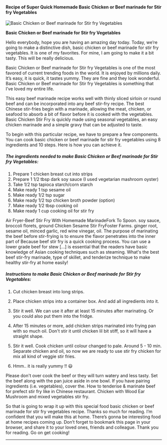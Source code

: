             

#### Recipe of Super Quick Homemade Basic Chicken or Beef marinade for Stir fry Vegetables

![Basic Chicken or Beef marinade for Stir fry Vegetables](https://img-global.cpcdn.com/recipes/6a2ec4a85c1000a4/751x532cq70/basic-chicken-or-beef-marinade-for-stir-fry-vegetables-recipe-main-photo.jpg)

**Basic Chicken or Beef marinade for Stir fry Vegetables**

Hello everybody, hope you are having an amazing day today. Today, we’re going to make a distinctive dish, basic chicken or beef marinade for stir fry vegetables. It is one of my favorites. For mine, I am going to make it a bit tasty. This will be really delicious.

Basic Chicken or Beef marinade for Stir fry Vegetables is one of the most favored of current trending foods in the world. It is enjoyed by millions daily. It’s easy, it is quick, it tastes yummy. They are fine and they look wonderful. Basic Chicken or Beef marinade for Stir fry Vegetables is something that I’ve loved my entire life.

This easy beef marinade recipe works well with thinly sliced sirloin or round beef and can be incorporated into any beef stir-fry recipe. The best Chinese stir-fries begin with a marinade, allowing the meat, chicken, or seafood to absorb a bit of flavor before it is cooked with the vegetables. Basic Chicken Stir Fry is quickly made using seasonal vegetables, an easy chicken marinade and a simple gravy that can be adjusted to taste.

To begin with this particular recipe, we have to prepare a few components. You can cook basic chicken or beef marinade for stir fry vegetables using 8 ingredients and 10 steps. Here is how you can achieve it.

##### The ingredients needed to make Basic Chicken or Beef marinade for Stir fry Vegetables:

1.  Prepare 1 chicken breast cut into strips
2.  Prepare 1 1/2 tbsp dark soy sauce (I used vegetarian mashroom oyster)
3.  Take 1/2 tsp tapioca starch/corn starch
4.  Make ready 1 tsp sesame oil
5.  Make ready 1/2 tsp sugar
6.  Make ready 1/2 tsp chicken broth powder (option)
7.  Make ready 1/2 tbsp cooking oil
8.  Make ready 1 cup cooking oil for stir fry

Air Fryer-Beef Stir Fry With Homemade MarinadeFork To Spoon. soy sauce, broccoli florets, ground Chicken Sesame Stir FryFoster Farms. ginger root, sesame oil, minced garlic, red wine vinegar, oil. The purpose of marinating the beef before stir-frying is to ensure the flavor penetrates into the inner part of Because beef stir fry is a quick cooking process. You can use a lower grade beef for stew \[…\] is essential that the readers have basic knowledge of Asian cooking techniques such as steaming. What's the best beef stir-fry marinade, type of skillet, and tenderize technique to make healthy stir-fry at home easily!

##### Instructions to make Basic Chicken or Beef marinade for Stir fry Vegetables:

1.  Cut chicken breast into long strips.

3.  Place chicken strips into a container box. And add all ingredients into it.

5.  Stir it well. We can use it after at least 15 minutes after marinating. Or you could also put them into the fridge.
6.  After 15 minutes or more, add chicken strips marinated into frying pan with so much oil. Don't stir it until chicken lil bit stiff, so it will have a straight shape.

8.  Stir it well. Cook chicken until colour changed to pale. Around 5 - 10 min. Separate chicken and oil, so now we are ready to use stir fry chicken for mix all kind of veggie stir fries.
9.  Hmm.. it is really yummy !! 😃

Please don't over cook the beef or they will turn watery and less tasty. Set the beef along with the pan juice aside in one bowl. If you have pairing ingredients (i.e. vegetables), cover the. How to tenderise & marinate beef for prefect stir fry like in Chinese restaurant. Chicken with Wood Ear Mushroom and mixed vegetables stir fry.

So that is going to wrap it up with this special food basic chicken or beef marinade for stir fry vegetables recipe. Thanks so much for reading. I’m confident that you will make this at home. There’s gonna be interesting food at home recipes coming up. Don’t forget to bookmark this page in your browser, and share it to your loved ones, friends and colleague. Thank you for reading. Go on get cooking!

* * *
